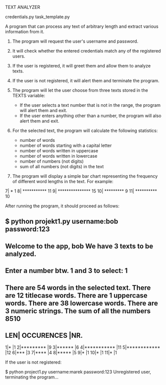 TEXT ANALYZER


credentials.py
task_template.py


A program that can process any text of arbitrary length and extract various information from it.

1. The program will request the user's username and password.
2. It will check whether the entered credentials match any of the registered users.
3. If the user is registered, it will greet them and allow them to analyze texts.
4. If the user is not registered, it will alert them and terminate the program.


5. The program will let the user choose from three texts stored in the TEXTS variable:
    - If the user selects a text number that is not in the range, the program will alert them and exit. 
    - If the user enters anything other than a number, the program will also alert them and exit.


6. For the selected text, the program will calculate the following statistics:
    - number of words
    - number of words starting with a capital letter
    - number of words written in uppercase
    - number of words written in lowercase
    - number of numbers (not digits)
    - sum of all numbers (not digits) in the text

5. The program will display a simple bar chart representing the frequency of different word lengths in the text. For example:

  7| * 1
  8| *********** 11
  9| *************** 15
 10| ********* 9
 11| ********** 10

After running the program, it should proceed as follows:

$ python projekt1.py
username:bob
password:123
----------------------------------------
Welcome to the app, bob
We have 3 texts to be analyzed.
----------------------------------------
Enter a number btw. 1 and 3 to select: 1
----------------------------------------
There are 54 words in the selected text.
There are 12 titlecase words.
There are 1 uppercase words.
There are 38 lowercase words.
There are 3 numeric strings.
The sum of all the numbers 8510
----------------------------------------
LEN|  OCCURENCES  |NR.
----------------------------------------
  1|*             |1
  2|*********     |9
  3|******        |6
  4|***********   |11
  5|************  |12
  6|***           |3
  7|****          |4
  8|*****         |5
  9|*             |1
 10|*             |1
 11|*             |1

If the user is not registered:

$ python project1.py username:marek password:123
Unregistered user, terminating the program...
